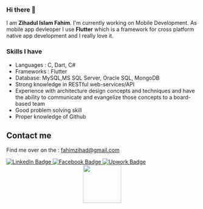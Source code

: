 ### Hi there 👋
I am **Zihadul Islam Fahim**. I'm currently working on Mobile Development. As mobile app devleoper I use **Flutter** which is a framework for cross platform native app development and I really love it.

### Skills I have
* Languages : C, Dart, C#
* Frameworks : Flutter
* Database: MySQL,MS SQL Server, Oracle SQL, MongoDB
* Strong knowledge in RESTful web-services/API
* Experience with architecture design concepts and techniques and have the ability to communicate and evangelize those concepts to a board-based team
* Good problem solving skill
* Proper knowledge of Github

## Contact me
Find me over on the : <a href="fahimzihad@gmail.com">fahimzihad@gmail.com</a>

<div id="badges">
  <a href="https://www.linkedin.com/in/zihadul-islam-fahim/">
    <img src="https://img.shields.io/badge/LinkedIn-blue?style=for-the-badge&logo=linkedin&logoColor=white" alt="LinkedIn Badge"/>
  </a>
  <a href="https://www.facebook.com/FahimXihad/">
    <img src="https://img.shields.io/badge/Facebook-blue?style=for-the-badge&logo=facebook&logoColor=white" alt="Facebook Badge"/>
  </a>
  <a href="https://www.upwork.com/freelancers/~0175ef297fd7aba1fb">
    <img src="https://img.shields.io/badge/Upwork-green?style=for-the-badge&logo=upwork&logoColor=white" alt="Upwork Badge"/>
  </a>
</div>

<div id="header" align="center">
  <img src="https://media.giphy.com/media/M9gbBd9nbDrOTu1Mqx/giphy.gif" width="100"/>
</div>
